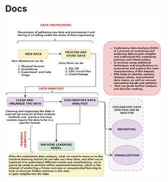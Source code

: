 # Docs


![alt text](https://github.com/avishekhsinhaRepo/Docs/blob/master/Machine%20Learning/ML.png?raw=true)
